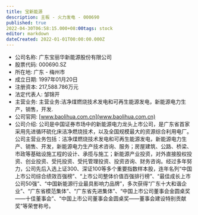 ```yaml
---
title: 宝新能源
description: 主板 - 火力发电 - 000690
published: true
2022-04-30T06:58:15.000+08:00tags: stock
editor: markdown
dateCreated: 2022-01-01T00:00:00.000Z
---
```


- 公司名称: 广东宝丽华新能源股份有限公司
- 股票代码: 000690.SZ
- 所在地: 广东 - 梅州市
- 成立日期: 1997年01月20日
- 注册资本: 217,588.786万元
- 法定代表人: 邹锦开
- 主营业务: 主营业务:洁净煤燃烧技术发电和可再生能源发电，新能源电力生产，销售，开发.
- 公司官网: [www.baolihua.com.cn](www.baolihua.com.cn)
- 公司介绍: 公司是中国证券市场中的新能源电力龙头上市公司，是广东省首家采用先进循环硫化床洁净燃烧技术，以及全国规模最大的资源综合利用电厂。公司主营业务包括：洁净煤燃烧技术发电和可再生能源发电，新能源电力生产、销售、开发，新能源电力生产技术咨询、服务；房屋建筑、公路、桥梁、市政等基础设施工程的设计、承揽与施工；新能源产业投资，对外直接股权投资、创业投资、受托投资、受托管理投资、投资咨询、财务咨询。经过多年努力，公司先后入选上证300、深证100等多个重要指数样本股，连年名列“中国上市公司综合绩效百强榜”、“上市公司整体价值百强排行榜”、“最佳成长上市公司50强”、“中国新能源行业最具影响力品牌”，多次获得“广东十大和谐企业”、“广东省模范集体”、“广东省先进集体”、“中国上市公司董事会金圆桌奖——十佳董事会”、“中国上市公司董事会金圆桌奖——董事会建设特别贡献奖”等荣誉称号。


